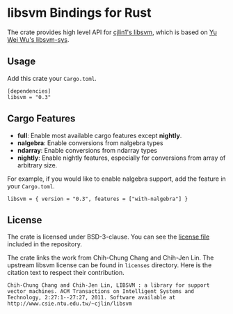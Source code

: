# libsvm Bindings for Rust

The crate provides high level API for [cjlin1's libsvm](https://github.com/cjlin1/libsvm),
which is based on [Yu Wei Wu's libsvm-sys](https://crates.io/crates/libsvm-sys).

## Usage

Add this crate your `Cargo.toml`.

```
[dependencies]
libsvm = "0.3"
```

## Cargo Features

- **full**: Enable most available cargo features except **nightly**.
- **nalgebra**: Enable conversions from nalgebra types
- **ndarray**: Enable conversions from ndarray types
- **nightly**: Enable nightly features, especially for conversions from array of arbitrary size.

For example, if you would like to enable nalgebra support, add the feature in your `Cargo.toml`.

```
libsvm = { version = "0.3", features = ["with-nalgebra"] }
```

## License

The crate is licensed under BSD-3-clause. You can see the [license file](LICENSE)
included in the repository.

The crate links the work from Chih-Chung Chang and Chih-Jen Lin. The upstream libsvm
license can be found in `licenses` directory. Here is the citation text to respect
their contribution.

```
Chih-Chung Chang and Chih-Jen Lin, LIBSVM : a library for support
vector machines. ACM Transactions on Intelligent Systems and
Technology, 2:27:1--27:27, 2011. Software available at
http://www.csie.ntu.edu.tw/~cjlin/libsvm
```

